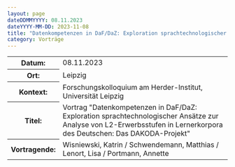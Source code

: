 ```yaml
---
layout: page
dateDDMMYYYY: 08.11.2023
dateYYYY-MM-DD: 2023-11-08
title: "Datenkompetenzen in DaF/DaZ: Exploration sprachtechnologischer Ansätze zur Analyse von L2-Erwerbsstufen in Lernerkorpora des Deutschen: Das DAKODA-Projekt"
category: Vorträge
---
```


<table>
    <tr>
      <th>Datum: </th>
      <td>08.11.2023</td>
    </tr>
     <tr>
      <th>Ort: </th>
      <td>Leipzig</td>
    </tr>
     <tr>
      <th>Kontext: </th>
      <td>Forschungskolloquium am Herder-Institut, Universität Leipzig</td>
    </tr>
    <tr>
      <th>Titel: </th>
      <td>Vortrag "Datenkompetenzen in DaF/DaZ: Exploration sprachtechnologischer Ansätze zur Analyse von L2-Erwerbsstufen in Lernerkorpora des Deutschen: Das DAKODA-Projekt"</td>
    </tr>
    <tr>
      <th>Vortragende: </th>
      <td>Wisniewski, Katrin / Schwendemann, Matthias / Lenort, Lisa / Portmann, Annette</td>
    </tr>
</table>